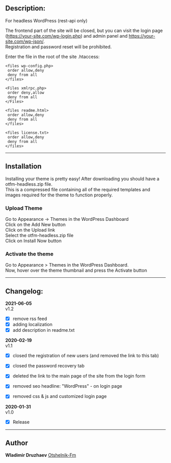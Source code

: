 ## Description:  

For headless WordPress (rest-api only)  

The frontend part of the site will be closed, but you can visit the login page (https://your-site.com/wp-login.php)
 and admin panel and https://your-site.com/wp-json/.  
Registration and password reset will be prohibited.  

Enter the file in the root of the site .htaccess:  

```
<files wp-config.php>
 order allow,deny
 deny from all
</files>

<Files xmlrpc.php>
 order deny,allow
 deny from all
</Files>

<files readme.html>
 order allow,deny
 deny from all
</files>

<files license.txt>
 order allow,deny
 deny from all
</files>
```

------------------------------

## Installation  

Installing your theme is pretty easy! After downloading you should have a otfm-headless.zip file.  
This is a compressed file containing all of the required templates and images required for the theme to function properly.  

### Upload Theme  

Go to Appearance -> Themes in the WordPress Dashboard  
Click on the Add New button  
Click on the Upload link  
Select the otfm-headless.zip file  
Click on Install Now button  

### Activate the theme  

Go to Appearance > Themes in the WordPress Dashboard.  
Now, hover over the theme thumbnail and press the Activate button  

------------------------------

## Changelog:  
**2021-06-05**  
v1.2  
- [x] remove rss feed  
- [x] adding localization
- [x] add description in readme.txt  

**2020-02-19**  
v1.1  
- [x] closed the registration of new users (and removed the link to this tab)  
- [x] closed the password recovery tab  
- [x] deleted the link to the main page of the site from the login form  
- [x] removed seo headline: "WordPress" - on login page  
- [x] removed css & js and customized login page  


**2020-01-31**  
v1.0  
- [x] Release  

------------------------------

## Author  

**Wladimir Druzhaev** [Otshelnik-Fm](https://otshelnik-fm.ru)  
